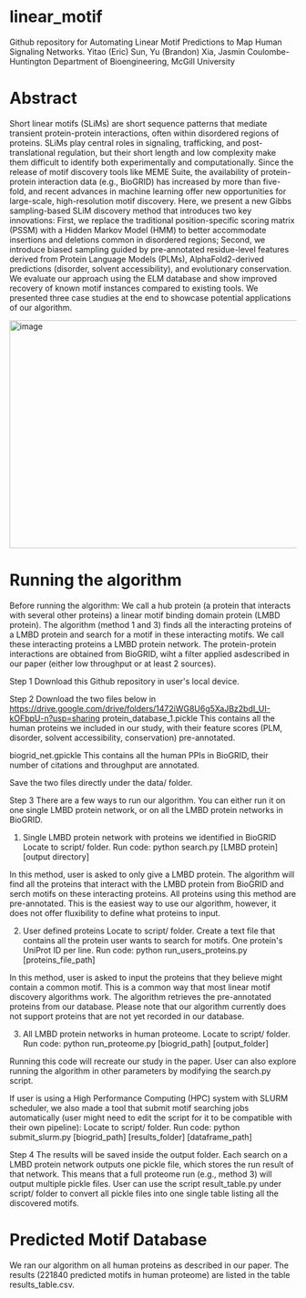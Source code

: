 # linear_motif

Github repository for 
Automating Linear Motif Predictions to Map Human Signaling Networks.
Yitao (Eric) Sun, Yu (Brandon) Xia, Jasmin Coulombe-Huntington
Department of Bioengineering, McGill University

# Abstract
Short linear motifs (SLiMs) are short sequence patterns that mediate transient protein-protein interactions, often within disordered regions of proteins. SLiMs play central roles in signaling, trafficking, and post-translational regulation, but their short length and low complexity make them difficult to identify both experimentally and computationally. Since the release of motif discovery tools like MEME Suite, the availability of protein-protein interaction data (e.g., BioGRID) has increased by more than five-fold, and recent advances in machine learning offer new opportunities for large-scale, high-resolution motif discovery. Here, we present a new Gibbs sampling-based SLiM discovery method that introduces two key innovations: First, we replace the traditional position-specific scoring matrix (PSSM) with a Hidden Markov Model (HMM) to better accommodate insertions and deletions common in disordered regions; Second, we introduce biased sampling guided by pre-annotated residue-level features derived from Protein Language Models (PLMs), AlphaFold2-derived predictions (disorder, solvent accessibility), and evolutionary conservation. We evaluate our approach using the ELM database and show improved recovery of known motif instances compared to existing tools. We presented three case studies at the end to showcase potential applications of our algorithm. 

<img width="600" height="400" alt="image" src="https://github.com/user-attachments/assets/debcdcef-579a-43c2-a7ad-ec1cf1b0d472" />


# Running the algorithm
Before running the algorithm:
We call a hub protein (a protein that interacts with several other proteins) a linear motif binding domain protein (LMBD protein). The algorithm (method 1 and 3) finds all the interacting proteins of a LMBD protein and search for a motif in these interacting motifs. We call these interacting proteins a LMBD protein network. The protein-protein interactions are obtained from BioGRID, wiht a filter applied asdescribed in our paper (either low throughput or at least 2 sources). 

Step 1
Download this Github repository in user's local device. 

Step 2
Download the two files below in https://drive.google.com/drive/folders/1472iWG8U6g5XaJBz2bdI_UI-kOFbpU-n?usp=sharing
protein_database_1.pickle
This contains all the human proteins we included in our study, with their feature scores (PLM, disorder, solvent accessibility, conservation) pre-annotated.

biogrid_net.gpickle
This contains all the human PPIs in BioGRID, their number of citations and throughput are annotated. 

Save the two files directly under the data/ folder. 

Step 3
There are a few ways to run our algorithm. You can either run it on one single LMBD protein network, or on all the LMBD protein networks in BioGRID.
1. Single LMBD protein network with proteins we identified in BioGRID
Locate to script/ folder.
Run code:
python search.py [LMBD protein] [output directory]

In this method, user is asked to only give a LMBD protein. The algorithm will find all the proteins that interact with the LMBD protein from BioGRID and serch motifs on these interacting proteins. All proteins using this method are pre-annotated. This is the easiest way to use our algorithm, however, it does not offer fluxibility to define what proteins to input. 

2. User defined proteins
Locate to script/ folder.
Create a text file that contains all the protein user wants to search for motifs. One protein's UniProt ID per line.
Run code:
python run_users_proteins.py [proteins_file_path]

In this method, user is asked to input the proteins that they believe might contain a common motif. This is a common way that most linear motif discovery algorithms work. The algorithm retrieves the pre-annotated proteins from our database. Please note that our algorithm currently does not support proteins that are not yet recorded in our database.

3. All LMBD protein networks in human proteome.
Locate to script/ folder.
Run code:
python run_proteome.py [biogrid_path] [output_folder]

Running this code will recreate our study in the paper. User can also explore running the algorithm in other parameters by modifying the search.py script.

If user is using a High Performance Computing (HPC) system with SLURM scheduler, we also made a tool that submit motif searching jobs automatically (user might need to edit the script for it to be compatible with their own pipeline):
Locate to script/ folder.
Run code:
python submit_slurm.py [biogrid_path] [results_folder] [dataframe_path]


Step 4
The results will be saved inside the output folder. Each search on a LMBD protein network outputs one pickle file, which stores the run result of that network. This means that a full proteome run (e.g., method 3) will output multiple pickle files.
User can use the script result_table.py under script/ folder to convert all pickle files into one single table listing all the discovered motifs.



# Predicted Motif Database
We ran our algorithm on all human proteins as described in our paper. The results (221840 predicted motifs in human proteome) are listed in the table results_table.csv.

